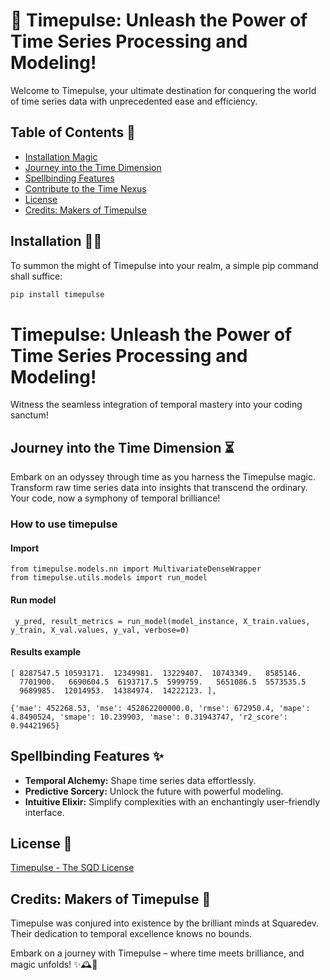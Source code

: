# 🚀 Timepulse: Unleash the Power of Time Series Processing and Modeling!

Welcome to Timepulse, your ultimate destination for conquering the world of time series data with unprecedented ease and efficiency.

## Table of Contents 🌟

- [Installation Magic](#installation)
- [Journey into the Time Dimension](#usage)
- [Spellbinding Features](#features)
- [Contribute to the Time Nexus](#contributing)
- [License](#license)
- [Credits: Makers of Timepulse](#credits)

## Installation 🧙‍♂️

To summon the might of Timepulse into your realm, a simple pip command shall suffice:

```bash
pip install timepulse
```

# Timepulse: Unleash the Power of Time Series Processing and Modeling!

Witness the seamless integration of temporal mastery into your coding sanctum!

## Journey into the Time Dimension ⏳

Embark on an odyssey through time as you harness the Timepulse magic. Transform raw time series data into insights that transcend the ordinary. Your code, now a symphony of temporal brilliance!

### How to use timepulse
#### Import 
```{python}
from timepulse.models.nn import MultivariateDenseWrapper
from timepulse.utils.models import run_model
```
#### Run model 

```{python}
 y_pred, result_metrics = run_model(model_instance, X_train.values, y_train, X_val.values, y_val, verbose=0)
```

#### Results example
```
[ 8287547.5 10593171.  12349981.  13229407.  10743349.   8585146.
  7701900.   6690604.5  6193717.5  5999759.   5651086.5  5573535.5
  9689985.  12014953.  14384974.  14222123. ],

{'mae': 452268.53, 'mse': 452862200000.0, 'rmse': 672950.4, 'mape': 4.8490524, 'smape': 10.239903, 'mase': 0.31943747, 'r2_score': 0.94421965}
```

## Spellbinding Features ✨

- **Temporal Alchemy:** Shape time series data effortlessly.
- **Predictive Sorcery:** Unlock the future with powerful modeling.
- **Intuitive Elixir:** Simplify complexities with an enchantingly user-friendly interface.

## License 📜

[Timepulse - The SQD License](https://www.squaredev.io/)

## Credits: Makers of Timepulse 🌈

Timepulse was conjured into existence by the brilliant minds at Squaredev. Their dedication to temporal excellence knows no bounds.

Embark on a journey with Timepulse – where time meets brilliance, and magic unfolds! ✨🕰️🚀
